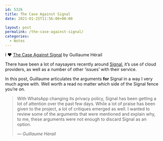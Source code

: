 ```yaml
---
id: 5326
title: The Case Against Signal
date: 2021-01-25T11:56:00+00:00

layout: post
permalink: /the-case-against-signal/
categories:
  - Notes
---
```

<p class="medium">
  I ❤️ <a href="https://xiu.io/posts/20-the-case-against-signal/">The Case Against Signal</a> by Guillaume Hérail
</p>

There have been a lot of naysayers recently around [Signal](https://signal.org), it&#8217;s use of cloud providers, as well as a number of other &#8216;issues&#8217; with their service.

In this post, Guillaume articulates the arguments **for** Signal in a way I very much agree with. Well worth a read no matter which side of the Signal fence you&#8217;re on.

<blockquote class="wp-block-quote">
  <p>
    With WhatsApp changing its privacy policy, Signal has been getting a lot of attention over the past few days. While a lot of praise has been given to the project, a lot of critiques emerged as well. I wanted to review some of the arguments that were mentioned and explain why, to me, these arguments were not enough to discard Signal as an option.
  </p>

  <cite><em>&#8212; Guillaume Hérail</em></cite>
</blockquote>
